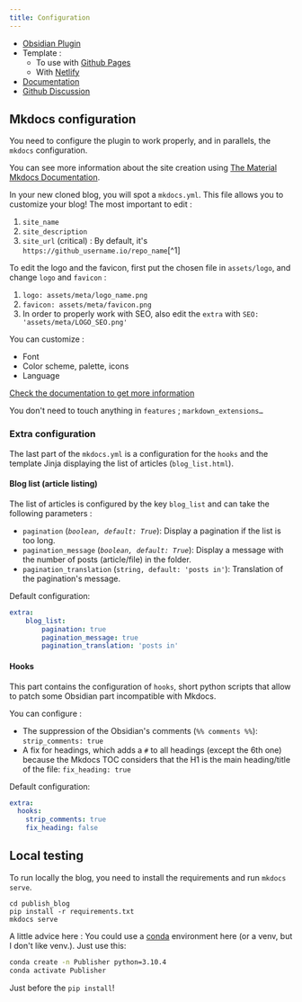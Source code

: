 ```yaml
---
title: Configuration
---
```


- [Obsidian Plugin](https://github.com/ObsidianPublisher/obsidian-github-publisher)
- Template :
  - To use with [Github Pages](https://github.com/ObsidianPublisher/publisher-template-gh-pages)
  - With [Netlify](https://github.com/ObsidianPublisher/publisher-template-netlify)
- [Documentation](https://obsidian-publisher.netlify.app/)
- [Github Discussion](https://github.com/ObsidianPublisher/obsidian-github-publisher/discussions)


## Mkdocs configuration

You need to configure the plugin to work properly, and in parallels, the `mkdocs` configuration.

You can see more information about the site creation using [The Material Mkdocs Documentation](https://squidfunk.github.io/mkdocs-material/creating-your-site/#advanced-configuration).

In your new cloned blog, you will spot a `mkdocs.yml`. This file allows you to customize your blog! The most important to edit :
1. `site_name` 
2. `site_description`
3. `site_url` (critical) : By default, it's `https://github_username.io/repo_name`[^1]

To edit the logo and the favicon, first put the chosen file in `assets/logo`, and change `logo` and `favicon` :
1. `logo: assets/meta/logo_name.png`
2. `favicon: assets/meta/favicon.png`
3. In order to properly work with SEO, also edit the `extra` with `SEO: 'assets/meta/LOGO_SEO.png'`

You can customize :
- Font
- Color scheme, palette, icons 
- Language  

[Check the documentation to get more information](https://squidfunk.github.io/mkdocs-material/setup/changing-the-colors/)

You don't need to touch anything in `features` ; `markdown_extensions…`

### Extra configuration

The last part of the `mkdocs.yml` is a configuration for the `hooks` and the template Jinja displaying the list of articles (`blog_list.html`).

#### Blog list (article listing)

The list of articles is configured by the key `blog_list` and can take the following parameters :
- `pagination` (*`boolean, default: True`*): Display a pagination if the list is too long.
- `pagination_message` (*`boolean, default: True`*): Display a message with the number of posts (article/file) in the folder.
- `pagination_translation` (`string, default: 'posts in'`): Translation of the pagination's message.

Default configuration: 
```yml
extra:
    blog_list:
        pagination: true
        pagination_message: true
        pagination_translation: 'posts in'
```

#### Hooks

This part contains the configuration of `hooks`, short python scripts that allow to patch some Obsidian part incompatible with Mkdocs.

You can configure :
- The suppression of the Obsidian's comments (`%% comments %%`): `strip_comments: true`
- A fix for headings, which adds a `#` to all headings (except the 6th one) because the Mkdocs TOC considers that the H1 is the main heading/title of the file: `fix_heading: true`

Default configuration: 
```yml
extra:
  hooks:
    strip_comments: true
    fix_heading: false
```

## Local testing
To run locally the blog, you need to install the requirements and run `mkdocs serve`.
```
cd publish_blog
pip install -r requirements.txt
mkdocs serve
```
A little advice here : You could use a [conda](https://docs.conda.io/en/latest/) environment here (or a venv, but I don't like venv.). Just use this:
```bash
conda create -n Publisher python=3.10.4
conda activate Publisher
```
Just before the `pip install`!
